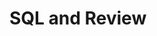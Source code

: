 # SQL and Review


<!-- You've learned a lot of diverse material in Phase 0, and now you are two weeks away from Phase 1. We hope you're excited! These weeks will have a lot of review and more options for how to spend your time. Take the time you need to review important concepts.

We typically release the last two weeks together so students can be more flexible with their coding schedules which should help with moving, etc.


## Challenges
Num | Challenge Name |
1. [Database Schemas]()
2. [SQL SELECT Statements]()
3. [HTML/CSS](1-HTML-CSS) *select 1 per week*
4. [JavaScript](2-JavaScript) *select 2 per week*
5. [Ruby](3-Ruby) *select 2 per week*
6. [Technical Blog](5-technical-blog.md)
7. [Cultural Blog](6-cultural-blogs) *one per week*
8. [Cohort Bonding](7-cohort-bonding.md) *For week 9*
9. [GPS 3.2]() *For week 8 only!* **DO NOT READ UNTIL GPS SESSION**

## Remember your expectations for the unit!
- Pair at least twice each week.  *You need to pair **6** times this unit*
- Give feedback for each person you paired with. *You need to submit at least 7 pieces of feedback in this unit* (6 for peer-pairing, and 1 GPS)
- Rate at least 7 pieces of [Meta Feedback](https://socrates.devbootcamp.com/feedback) per week on Socrates. *You need to rate 20 pieces of feedback per unit.*

## Submitting your work
You need to submit your work on [apply.devbootcamp.com](http://apply.devbootcamp.com) by Sunday at 11:59pm. When you log in, look at your profile page. There will be "Unit 3 Week 8 Submission" and "Unit 3 Week 9 Submission" forms. **You need to submit your work at the end of each week.**

## Sync DBC's Changes
####It's time to sync changes from DevBootcamp's phase_0_unit_3 master repo.
You'll need to fetch changes into your `phase_0_unit_3` repository from DevBootcamp's master repo to get the new curriculum. You'll be syncing your local repo with the repo on github.com.

Follow [these instructions](https://github.com/Devbootcamp/phase-0-handbook/blob/master/fetching-changes.md)!
Modify them for unit 3.

You will want to run and modify all files from your local repository on your computer. Use the terminal to navigate to the various challenge directories and submit your solutions as directed.

When you make updates to the files (or add a file), you should commit your work the same way you did for your website through the app. Include a commit message that describes what you've changed.




## Link Issues in the Repository
You now know enough to fix broken links in your repo! If you run into a 404 error navigating through the directory online, go to the file where the error is, see what the link is. Is it to an internal or external file? If internal, do you see a file named something similarly in the repo? If so, you'll want to figure out why the link is broken and fix it. If it's to an external resource,  Definitely let us know if a link is broken so we can fix it, but take some time to research it as well.


## [Resources](https://github.com/Devbootcamp/phase-0-handbook/blob/master/resources.md)
 -->